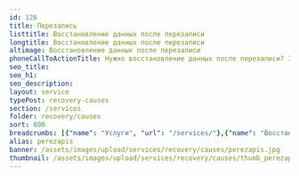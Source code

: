 ```yaml
---
id: 126
title: Перезапись
listtitle: Восстановление данных после перезаписи
longtitle: Восстановление данных после перезаписи
altimage: Восстановление данных после перезаписи
phoneCallToActionTitle: Нужно восстановление данных после перезаписи? Звоните!
seo_title: 
seo_h1: 
seo_description: 
layout: service
typePost: recovery-causes
section: /services
folder: recovery/causes
sort: 800
breadcrumbs: [{"name": "Услуги", "url": "/services/"},{"name": "Восстановление данных", "url": "/services/recovery/"},{"name": "После проишествий", "url":  "/services/recovery/causes/"}]
alias: perezapis
banner: /assets/images/upload/services/recovery/causes/perezapis.jpg
thumbnail: /assets/images/upload/services/recovery/causes/thumb_perezapis.jpg
---
```

